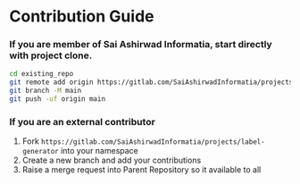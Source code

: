 # Contribution Guide

### If you are member of Sai Ashirwad Informatia, start directly with project clone.

```sh
cd existing_repo
git remote add origin https://gitlab.com/SaiAshirwadInformatia/projects/label-generator.git
git branch -M main
git push -uf origin main
```

### If you are an external contributor

1. Fork `https://gitlab.com/SaiAshirwadInformatia/projects/label-generator` into your namespace
2. Create a new branch and add your contributions
3. Raise a merge request into Parent Repository so it available to all
